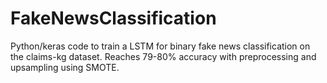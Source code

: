 # FakeNewsClassification
Python/keras code to train a LSTM for binary fake news classification on the claims-kg dataset. Reaches 79-80% accuracy with preprocessing and upsampling using SMOTE.
